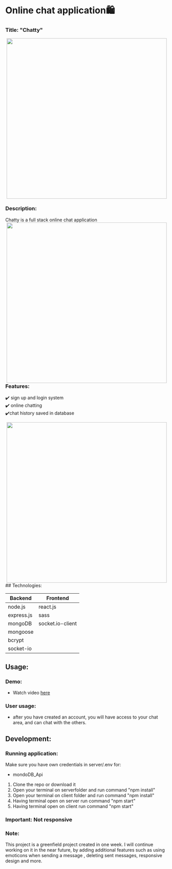 # Online chat application:shopping:

### Title: "Chatty" 

<img src="https://github.com/Vreij-Lal/chat-application/blob/main/homepage.png" width = '500' align = "right" style="margin-bottom: 20px"/>

### Description:
Chatty is a full stack online chat application </br>
<img src="https://github.com/Vreij-Lal/chat-application/blob/main/sign%20up.png" width = '500' align = "right"/>



### Features:
:heavy_check_mark: sign up and login system </br>
:heavy_check_mark: online chatting </br>
:heavy_check_mark:chat history saved in database</br>

<img src="https://github.com/Vreij-Lal/chat-application/blob/main/login.png" width = '500' align = "right"/>
## Technologies: 

|Backend | Frontend |
| --- | --- |
| node.js | react.js |
| express.js |sass|
| mongoDB | socket.io-client| 
|mongoose| |
|bcrypt||
|socket-io||

## Usage: 

### Demo:
- Watch video [here](https://www.youtube.com/watch?v=yZRbSfVzjtQ&t=5s)

### User usage:
- after you have created an account, you will have access to your chat area, and can chat with the others.

## Development:

### Running application:
Make sure you have own credentials in server/.env for:

- mondoDB_Api 

1. Clone the repo or download it
2. Open your terminal on serverfolder and run command "npm install"
3. Open your terminal on client folder and run command "npm install"
4. Having terminal open on server run command "npm start"
5. Having terminal open on client run command "npm start"

### Important: Not responsive

### Note: 
This project is a greenfield project created in one week. I will continue working on it in the near future, by adding additional features such as using emoticons when sending a message , deleting sent messages, responsive design and more.
